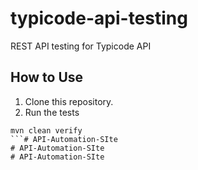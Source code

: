 # typicode-api-testing

REST API testing for Typicode API

## How to Use

1. Clone this repository.
2. Run the tests

```shell
mvn clean verify
```# API-Automation-SIte
# API-Automation-SIte
# API-Automation-SIte
